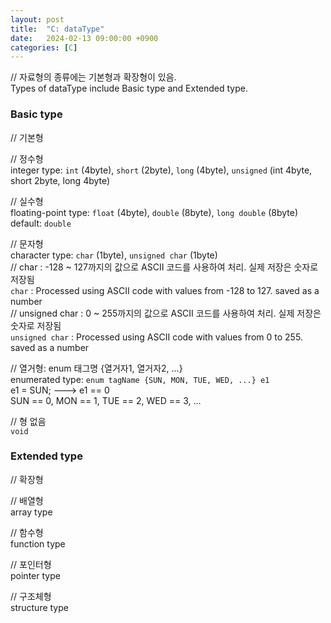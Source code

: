 ```yaml
---
layout: post
title:  "C: dataType"
date:   2024-02-13 09:00:00 +0900
categories: [C]
---
```


// 자료형의 종류에는 기본형과 확장형이 있음.   
Types of dataType include Basic type and Extended type.   
   
### Basic type   
// 기본형   
   
// 정수형   
integer type: `int` (4byte), `short` (2byte), `long` (4byte), `unsigned` (int 4byte, short 2byte, long 4byte)   
   
// 실수형   
floating-point type: `float` (4byte), `double` (8byte), `long double` (8byte)   
default: `double`   
   
// 문자형   
character type: `char` (1byte), `unsigned char` (1byte)   
// char : -128 ~ 127까지의 값으로 ASCII 코드를 사용하여 처리. 실제 저장은 숫자로 저장됨   
`char` : Processed using ASCII code with values from -128 to 127. saved as a number   
// unsigned char : 0 ~ 255까지의 값으로 ASCII 코드를 사용하여 처리. 실제 저장은 숫자로 저장됨   
`unsigned char` : Processed using ASCII code with values from 0 to 255. saved as a number   
   
// 열거형: enum 태그명 {열거자1, 열거자2, ...}   
enumerated type: `enum tagName {SUN, MON, TUE, WED, ...} e1`   
e1 = SUN; ---> e1 == 0   
SUN == 0, MON == 1, TUE == 2, WED == 3, ...   
   
// 형 없음   
`void`   
   
### Extended type   
// 확장형   
   
// 배열형   
array type   
   
// 함수형   
function type   
   
// 포인터형   
pointer type   
   
// 구조체형   
structure type   
